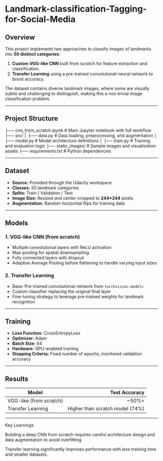 # Landmark-classification-Tagging-for-Social-Media

## Overview
This project implements two approaches to classify images of landmarks into **50 distinct categories**:

1. **Custom VGG-like CNN** built from scratch for feature extraction and classification.  
2. **Transfer Learning** using a pre-trained convolutional neural network to boost accuracy.

The dataset contains diverse landmark images, where some are visually subtle and challenging to distinguish, making this a non-trivial image classification problem.

---

## Project Structure
├── cnn_from_scratch.ipynb # Main Jupyter notebook with full workflow
├── src/
│ ├── data.py # Data loading, preprocessing, and augmentation
│ ├── model.py # Model architecture definitions
│ ├── train.py # Training and evaluation logic
├── static_images/ # Sample images and visualization assets
├── requirements.txt # Python dependencies


---

## Dataset
- **Source:** Provided through the Udacity workspace  
- **Classes:** 50 landmark categories  
- **Splits:** Train / Validation / Test  
- **Image Size:** Resized and center-cropped to **244×244** pixels  
- **Augmentation:** Random horizontal flips for training data  

---

## Models

### 1. VGG-like CNN (from scratch)
- Multiple convolutional layers with ReLU activation  
- Max-pooling for spatial downsampling  
- Fully connected layers with dropout  
- Adaptive Average Pooling before flattening to handle varying input sizes  

### 2. Transfer Learning
- Base: Pre-trained convolutional network from `torchvision.models`  
- Custom classifier replacing the original final layer  
- Fine-tuning strategy to leverage pre-trained weights for landmark recognition  

---

## Training
- **Loss Function:** CrossEntropyLoss  
- **Optimizer:** Adam  
- **Batch Size:** 64  
- **Hardware:** GPU-enabled training  
- **Stopping Criteria:** Fixed number of epochs, monitored validation accuracy  

---

## Results
| Model                  | Test Accuracy |
|------------------------|--------------:|
| VGG-like (from scratch) | ~50%+         |
| Transfer Learning       | Higher than scratch model (74%) |

---
Key Learnings

Building a deep CNN from scratch requires careful architecture design and data augmentation to avoid overfitting.

Transfer learning significantly improves performance with less training time and smaller datasets.

